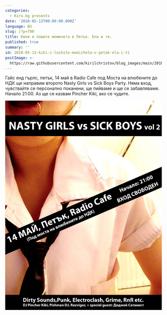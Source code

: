 ```yaml
---
categories:
  - Kiro.bg presents
date: '2010-05-13T00:00:00.000Z'
language: BG
slug: /?p=780
title: Кики и лошите момичета в Петък. Ела и ти.
published: true
summary: ''
id: 2010-05-13-kiki-i-loshite-momicheta-v-petak-ela-i-ti
postImage: >-
  https://raw.githubusercontent.com/kirilchristov/blog_images/main/2010/05/nasty-2.jpg
---
```


Гайс енд гърлс, петък, 14 май в Radio Cafe под Моста на влюбените до НДК ще направим второто Nasty Girls vs Sick Boys Party. Няма вход, чувствайте се персонално поканени, ще пийваме и ще се забавляваме. Начало 21:00. Аз ще се казвам Pincher Kiki, ако се чудите. 

![nasty girls vs sick boys](https://raw.githubusercontent.com/kirilchristov/blog_images/main/2010/05/nasty-2.jpg)
